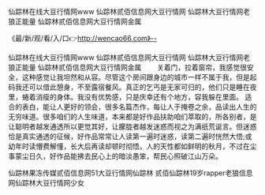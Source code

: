 仙踪林在线大豆行情网www
仙踪林贰佰信息网大豆行情网
仙踪林大豆行情网老狼正能量
仙踪林贰佰信息网大豆行情网金属


《最/新/观/看/入/口👉http://wencao66.com》--

仙踪林在线大豆行情网www
仙踪林贰佰信息网大豆行情网
仙踪林大豆行情网老狼正能量
仙踪林贰佰信息网大豆行情网金属
　　关着门，拉着窗帘，我感觉很安全，这种感觉让我坦然和从容。尽管这个房间跟身边的城市一样不属于我，但是起码我还可以借此憩身，不至露宿餐风。真正的乞丐是无家可归的，他们只是睡在夜里，蜷着消瘦的身体。我没有优势感，只是庆幸还有个地方，容我躲在里面。
适合的表白，能让人更好的领会，很多名篇杰作，每让人于掩卷之余，品读出人生的无穷味道。很多咱们的人生味道，本来都是好作品扶助咱们萃取的，所各别者，是让聪明者越发通透所以更觉其好，让朦胧者越发迷惑而视之为满纸荒诞言。但迷惑恰是真实通透的征候，好作品常常让人读第一遍时迷惑，读第二遍时恍然大悟;或幼年时读懵费解懂，长大后再读却顿时彻悟。人的天性都如鲜明的秋月，不过在尘事蒙尘日久，好作品能拂去民心上的暗淡愚笨，帮民心照破江山万朵。





仙踪林果冻传媒贰佰信息网51大豆行情网仙踪林 贰佰仙踪林19岁rapper老狼信息网仙踪林大豆行情网少女
